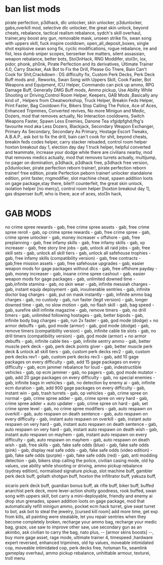 # ban list mods
pirate perfection,
p3dhack,
dlc unlocker,
skin unlocker,
p3dunlocker,
gabs,overkill mod,
selective dlc unlocker,
the great skin unlock,
beyond cheats,
rebalance,
tactical realism rebalance,
sydch's skill overhaul,
trainer,any boost any gun,
removable mask,
unseen strike fix,
swan song with uppers skill,
fuck inspire cooldown,
open_all_deposit_boxes,
single shot explosive swan song fix,
cyclic modifications,
rogue rebalance,
ire and fist,
less dumb sniper scopes,
berserker live matters,
silent assassian,
weapon rebalance,
better bots,
Stol3nHack,
RNG Moddifer,
stol3n,
lox,
pidor,
phonk,
ph0nk,
Pirate Perfection and its derivatives,
Ultimate Trainer 4.0,
Carry Stacker,
Ask Bot to Fix the Drill,
Please Go There,
Bain Can't Cook for Shit,Crackdown : DS difficulty fix,
Custom Perk Decks,
Perk Deck Buff mods and ,
Reworks,
Swan Song with Uppers Skill,
Cook Faster,
Bot Weapons and Equipment,
ICU Helper,
Commando can pick up ammo,
RPG Damage Buff,
Generally DMG Buff mods,
Ammo pickup,
Use Ability While Shooting or Driving,Control Room Helper,
Keepers,
GAB Mods
,Basically any kind of ,
Helpers from Cheatworkshop,
Truck Helper,
Breakin Feds Helper,
Print Faster,
Bag Cooldown Fix,
Bikers Stop Calling The Police,
Ace of Aces,
Enhanced Tripmines,
Converted revives,
No more Minigun and Medic,
Dozers,
mod that removes actually,
No Interaction cooldowns,
Switch Weapons Faster,
Spawn Less Enemies,
Danone Tea xfgidpfghd;fhg's favourite mod aka Less Dozers,
Blackjack,
Secondary Weapon Exchanger,
Primary As Secondary,
Secondary As Primary,
Hostage Escort Tweaks,
A.B.A.P.,
ask bot to fix the drill,
bain can't cook for shit,
beyond cheats,
breakin feds codes helper,
carry stacker reloaded,
control room helper hoxton breakout day 1,
election day day 1 truck helper,
helpful converted and teammate,
increase your dodge while there are civilians nearby,
mod that removes medics actually,
mod that removes turrets actually,
multijump,
no pager on domination,
p3dhack,
p3dhack free,
p3dhack free version,
p3dunlocker,
pirate perfection reborn trainer!,
pirate perfection reborn trainer! free edition,
pirate Perfection peborn trainer! unlocker standalone edition,
print faster,
rngmodifier,
slot machine cheat,
spawn addition loots on gage package,stay there,
bile!!! counterfeit,
the great skin unlock,
isolation helper [no mercy],
control room helper [hoxton breakout day 1],
gas dispenser buff,
who is there,
ace of aces,
stol3n hack,
# GAB MODS
no crime spree rewards - gab,
free crime spree assets - gab,
free crime spree reroll - gab,
op crime spree rewards - gab,
free crime spree - gab,
crime spree unlocker - gab,
money increaser + offshore - gab,
free preplanning - gab,
free infamy skills - gab,
free infamy skills - gab,
xp increaser - gab,
free story line jobs - gab,
unlock all raid jobs - gab,
free skill sets - gab,
unlock all skill tiers - gab,
unlock all safehouse trophies - gab,
free infamy skills (compatibility version) - gab,
free contracts - gab,free mission assets - gab,
free safehouse upgrades - gab,
easier weapon mods for gage packages without dlcs - gab,
free offshore payday - gab,
money increaser - gab,
insane crime spree cashout - gab,
easier weapon mods for gage packages - gab,
unlimited downed time - gab,infinite stamina - gab,
no skin wear - gab,
infinite messiah charges - gab,
instant equip deployment - gab,
invulnerable sentries - gab,
infinite doctor bag charges - gab,
put on mask instantly - gab,
infinite ammo bag charges - gab,
no custody - gab,
run faster (legit version) - gab,
longer downed time - gab,
no slow motion - gab,
no flash skill - gab,
bag speed - gab,
surefire skill infinite magazine - gab,
remove timers - gab,
no drill timers - gab,
unlimited following hostages - gab,
better bipods - gab,
infinite body bag charges - gab,
run 2x faster - gab,
god mode (dodge) + no armor debuffs - gab,
god mode (armor) - gab,
god mode (dodge) - gab,
remove timers (compatibility version) - gab,
infinite cable tie slots - gab,
no drill timers (compatibility version) - gab,
god mode (armor) + no armor debuffs - gab,
infinite cable ties - gab,
infinite sentry ammo - gab,
better muscle perk deck - gab,
perk deck points giver - gab,
better muscle perk deck & unlock all skill tiers - gab,
custom perk decks rev2 - gab,
custom perk decks rev1 - gab,
custom perk decks rev3 - gab,
add 10 gage packages on every difficulty - gab,
add 15 gage packages on every difficulty - gab,
ecm jammer rebalance for loud - gab,
indestructible vehicles - gab,
op ecm jammer - gab,
no pagers - gab,
god mode mutator - gab,
add 20 gage packages on every difficulty - gab,
no special enemies - gab,
infinite bags in vehicles - gab,
no detection by enemy ai - gab,
infinite ecm duration - gab,
add 900 gage packages on every difficulty - gab,
instant win - gab,
trash turrets - gab,
op vehicles - gab,
crime spree on normal - gab,
crime spree adder - gab,
crime spree on very hard - gab,
crime spree adder + auto updater - gab,
crime spree on hard - gab,
set crime spree level - gab,
no crime spree modifiers - gab,
auto respawn on overkill - gab,
auto respawn on death sentence - gab,
auto respawn on every difficulty - gab,
instant auto respawn on overkill - gab,
instant auto respawn on very hard - gab,
instant auto respawn on death sentence - gab,
auto respawn on very hard - gab,
instant auto respawn on death wish - gab,
instant auto respawn on mayhem - gab,
instant auto respawn on every difficulty - gab,
auto respawn on mayhem - gab,
auto respawn on death wish - gab,
free skills - gab,
fake safe odds (blue) - gab,
fake safe odds (pink) - gab,
display real safe odds - gab,
fake safe odds (video edition) - gab,
fake safe odds (purple) - gab,
fake safe odds (red) - gab,
anti modding detection - gab,
bikers stop calling the police,
civilian casing mode,
old hp values,
use ability while shooting or driving,
ammo pickup rebalance (sydney edition),
normalised signature pickup,
slot machine buff,
gambler perk deck buff,
goliath shotgun buff,
hoxton the infiltrator buff,
yakuza buff,

sicario perk deck buff,
guardian bonus buff,
ak rifle buff,
biker buff,
buffed anarchist perk deck,
more lever-action shotty goodness,
rook buffed,
swan song with uppers skill,
bot carry a mini-deployable,
friendly and enemy ai drop stun grenades,
spawn addition loots on gage package,
mod that automatically refill minigun ammo,
pocket ecm hack turret,
give swat turret to bot,
ask bot to steal the jewelry,
[cursed kill room] add more time,
get exp from kills,
all painting were stealable,
let you repair sentries when they become completely broken,
recharge your ammo bag,
recharge your medic bag,
graze,
use saw to improve other saw,
use secondary gun as an akimbo,
ask civilian to carry the bag,
nato plus,
-- [armor skins boosts] --,
buy more gage asset,
rage mode,
ultimate trainer 4,
timespeed
,hardware expert reversed,
enhanced tripmines,
old hp values,
moveable intimidated cop,
moveable intimidated cop,
perk decks free,
hotsman fix,
seamlink gameplay overhaul,
ammo pickup rebalance,
unhittable armour,
texturei,
troll menu
